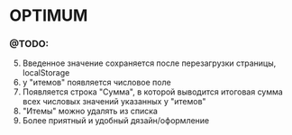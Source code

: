 # OPTIMUM

### @TODO:
 5. Введенное значение сохраняется после перезагрузки страницы, localStorage
 6. у "итемов" появляется числовое поле
 7. Появляется строка "Сумма", в которой выводится итоговая сумма всех числовых значений указанных у "итемов"
 8. "Итемы" можно удалять из списка
 8. Более приятный и удобный дязайн/оформление